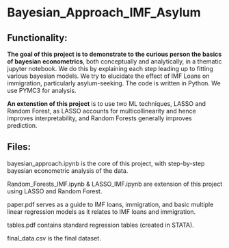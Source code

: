 # Bayesian_Approach_IMF_Asylum

## Functionality:
**The goal of this project is to demonstrate to the curious person the basics of bayesian econometrics**, both conceptually and analytically, in a thematic jupyter notebook. We do this by explaining each step leading up to fitting various bayesian models. We try to elucidate the effect of IMF Loans on immigration, particularly asylum-seeking. The code is written in Python. We use PYMC3 for analysis.

**An extenstion of this project** is to use two ML techniques, LASSO and Random Forest, as LASSO accounts for multicollinearity and hence improves interpretability, and Random Forests generally improves prediction.

## Files:
bayesian_approach.ipynb is the core of this project, with step-by-step bayesian econometric analysis of the data. 

Random_Forests_IMF.ipynb & LASSO_IMF.ipynb are extension of this project using LASSO and Random Forest.

paper.pdf serves as a guide to IMF loans, immigration, and basic multiple linear regression models as it relates to IMF loans and immigration.

tables.pdf contains standard regression tables (created in STATA).

final_data.csv is the final dataset.
